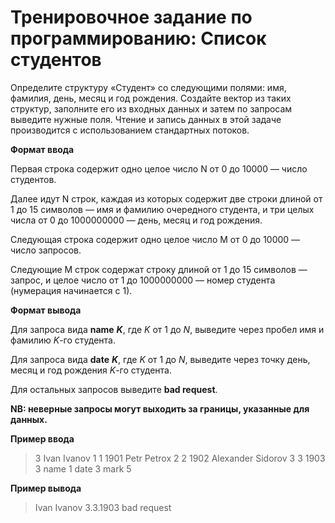# Тренировочное задание по программированию: Список студентов

Определите структуру «Студент» со следующими полями: имя, фамилия, день, месяц и год рождения. Создайте вектор из таких структур, заполните его из входных данных и затем по запросам выведите нужные поля. Чтение и запись данных в этой задаче производится с использованием стандартных потоков.

**Формат ввода**

Первая строка содержит одно целое число N от 0 до 10000 — число студентов.

Далее идут N строк, каждая из которых содержит две строки длиной от 1 до 15 символов — имя и фамилию очередного студента, и три целых числа от 0 до 1000000000 — день, месяц и год рождения.

Следующая строка содержит одно целое число M от 0 до 10000 — число запросов.

Следующие M строк содержат строку длиной от 1 до 15 символов — запрос, и целое число от 1 до 1000000000 — номер студента (нумерация начинается с 1).

**Формат вывода**

Для запроса вида **name** **_K_**, где _K_ от 1 до _N_, выведите через пробел имя и фамилию _K_-го студента.

Для запроса вида **date** **_K_**, где _K_ от 1 до _N_, выведите через точку день, месяц и год рождения _K_-го студента.

Для остальных запросов выведите **bad request**.

**NB: неверные запросы могут выходить за границы, указанные для данных.**

**Пример ввода**

> 3
> Ivan Ivanov 1 1 1901
> Petr Petrox 2 2 1902
> Alexander Sidorov 3 3 1903
> 3
> name 1
> date 3
> mark 5

**Пример вывода**

> Ivan Ivanov
> 3.3.1903
> bad request
